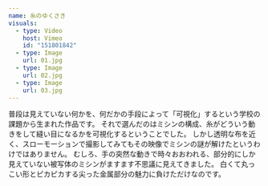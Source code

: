 ```yaml
---
name: 糸のゆくさき
visuals:
  - type: Video
    host: Vimeo
    id: "151801842"
  - type: Image
    url: 01.jpg
  - type: Image
    url: 02.jpg
  - type: Image
    url: 03.jpg
---
```


普段は見えていない何かを、何だかの手段によって「可視化」するという学校の課題から生まれた作品です。
それで選んだのはミシンの構成、糸がどういう動きをして縫い目になるかを可視化するということでした。
しかし透明な布を近く、スローモーションで撮影してみてもその映像でミシンの謎が解けたというわけではありません。
むしろ、手の突然な動きで時々おおわれる、部分的にしか見えていない被写体のミシンがますます不思議に見えてきました。
白くて丸っこい形とピカピカする尖った金属部分の魅力に負けただけなのです。
